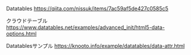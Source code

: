 Datatables
https://qiita.com/nissuk/items/7ac59af5de427c0585c5

クラウドテーブル
https://www.datatables.net/examples/advanced_init/html5-data-options.html

Datatablesサンプル
https://knooto.info/example/datatables/data-attr.html
